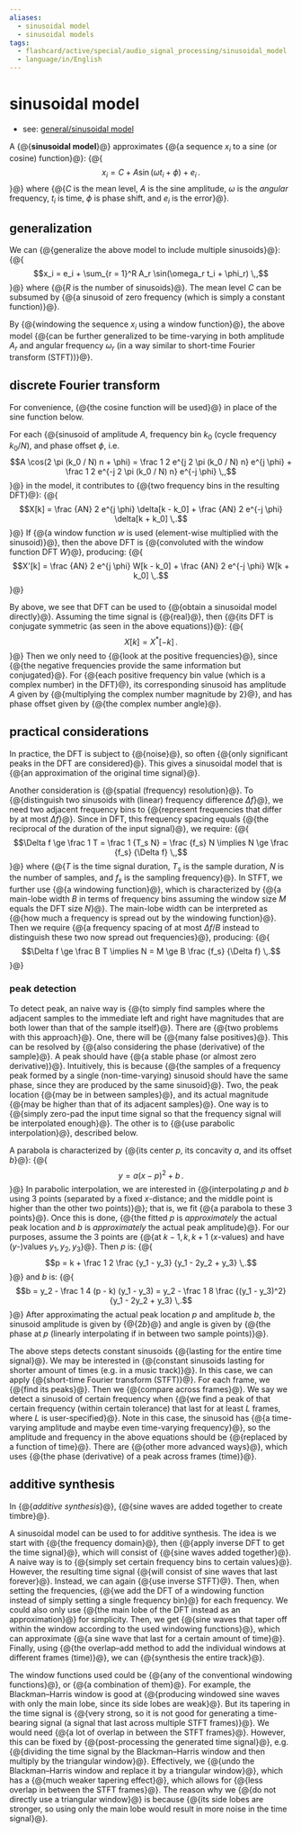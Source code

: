 ```yaml
---
aliases:
  - sinusoidal model
  - sinusoidal models
tags:
  - flashcard/active/special/audio_signal_processing/sinusoidal_model
  - language/in/English
---
```


# sinusoidal model

- see: [general/sinusoidal model](../../general/sinusoidal%20model.md)

A {@{__sinusoidal model__}@} approximates {@{a sequence $x_i$ to a sine \(or cosine\) function}@}: {@{$$x_i = C + A \sin(\omega t_i + \phi) + e_i \,.$$}@} where {@{$C$ is the mean level, $A$ is the sine amplitude, $\omega$ is the _angular_ frequency, $t_i$ is time, $\phi$ is phase shift, and $e_i$ is the error}@}. <!--SR:!2025-09-25,69,317!2025-09-25,69,317!2025-09-21,65,317!2025-09-21,65,317-->

## generalization

We can {@{generalize the above model to include multiple sinusoids}@}: {@{$$x_i = e_i + \sum_{r = 1}^R A_r \sin(\omega_r t_i + \phi_r) \,,$$}@} where {@{$R$ is the number of sinusoids}@}. The mean level $C$ can be subsumed by {@{a sinusoid of zero frequency \(which is simply a constant function\)}@}. <!--SR:!2025-09-12,56,317!2025-09-25,69,317!2025-09-25,69,317!2025-09-20,64,317-->

By {@{windowing the sequence $x_i$ using a window function}@}, the above model {@{can be further generalized to be time-varying in both amplitude $A_r$ and angular frequency $\omega_r$ \(in a way similar to short-time Fourier transform \(STFT\)\)}@}. <!--SR:!2025-09-24,68,317!2025-09-25,69,317-->

## discrete Fourier transform

For convenience, {@{the cosine function will be used}@} in place of the sine function below. <!--SR:!2025-09-18,62,317-->

For each {@{sinusoid of amplitude $A$, frequency bin $k_0$ \(cycle frequency $k_0 / N$\), and phase offset $\phi$, i.e. $$A \cos(2 \pi (k_0 / N) n + \phi) = \frac 1 2 e^{j 2 \pi (k_0 / N) n} e^{j \phi} + \frac 1 2 e^{-j 2 \pi (k_0 / N) n} e^{-j \phi} \,,$$}@} in the model, it contributes to {@{two frequency bins in the resulting DFT}@}: {@{$$X[k] = \frac {AN} 2 e^{j \phi} \delta[k - k_0] + \frac {AN} 2 e^{-j \phi} \delta[k + k_0] \,.$$}@} If {@{a window function $w$ is used \(element-wise multiplied with the sinusoid\)}@}, then the above DFT is {@{convoluted with the window function DFT $W$}@}, producing: {@{$$X'[k] = \frac {AN} 2 e^{j \phi} W[k - k_0] + \frac {AN} 2 e^{-j \phi} W[k + k_0] \,.$$}@} <!--SR:!2025-09-12,56,317!2025-09-25,69,317!2025-09-20,64,317!2025-09-15,59,317!2025-09-25,69,317!2026-01-20,140,297-->

By above, we see that DFT can be used to {@{obtain a sinusoidal model directly}@}. Assuming the time signal is {@{real}@}, then {@{its DFT is conjugate symmetric \(as seen in the above equations\)}@}: {@{$$X[k] = X^*[-k] \,.$$}@} Then we only need to {@{look at the positive frequencies}@}, since {@{the negative frequencies provide the same information but conjugated}@}. For {@{each positive frequency bin value \(which is a complex number\) in the DFT}@}, its corresponding sinusoid has amplitude $A$ given by {@{multiplying the complex number magnitude by 2}@}, and has phase offset given by {@{the complex number angle}@}. <!--SR:!2025-09-25,69,317!2025-09-17,61,317!2025-09-20,64,317!2025-09-21,65,317!2025-09-25,69,317!2025-09-21,65,317!2025-09-16,60,317!2025-09-19,63,317!2025-09-20,64,317-->

## practical considerations

In practice, the DFT is subject to {@{noise}@}, so often {@{only significant peaks in the DFT are considered}@}. This gives a sinusoidal model that is {@{an approximation of the original time signal}@}. <!--SR:!2025-09-25,69,317!2025-09-25,69,317!2025-09-12,56,317-->

Another consideration is {@{spatial \(frequency\) resolution}@}. To {@{distinguish two sinusoids with \(linear\) frequency difference $\Delta f$}@}, we need two adjacent frequency bins to {@{represent frequencies that differ by at most $\Delta f$}@}. Since in DFT, this frequency spacing equals {@{the reciprocal of the duration of the input signal}@}, we require: {@{$$\Delta f \ge \frac 1 T = \frac 1 {T_s N} = \frac {f_s} N \implies N \ge \frac {f_s} {\Delta f} \,,$$}@} where {@{$T$ is the time signal duration, $T_s$ is the sample duration, $N$ is the number of samples, and $f_s$ is the sampling frequency}@}. In STFT, we further use {@{a windowing function}@}, which is characterized by {@{a main-lobe width $B$ in terms of frequency bins assuming the window size $M$ equals the DFT size $N$}@}. The main-lobe width can be interpreted as {@{how much a frequency is spread out by the windowing function}@}. Then we require {@{a frequency spacing of at most $\Delta f / B$ instead to distinguish these two now spread out frequencies}@}, producing: {@{$$\Delta f \ge \frac B T \implies N = M \ge B \frac {f_s} {\Delta f} \,.$$}@} <!--SR:!2025-09-24,68,317!2025-09-18,62,317!2025-09-17,61,317!2025-09-12,58,317!2025-09-25,69,317!2025-09-13,57,317!2025-09-25,69,317!2025-09-25,69,317!2025-09-12,56,317!2025-09-25,69,317!2025-09-16,60,317-->

### peak detection

To detect peak, an naive way is {@{to simply find samples where the adjacent samples to the immediate left and right have magnitudes that are both lower than that of the sample itself}@}. There are {@{two problems with this approach}@}. One, there will be {@{many false positives}@}. This can be resolved by {@{also considering the phase \(derivative\) of the sample}@}. A peak should have {@{a stable phase \(or almost zero derivative\)}@}. Intuitively, this is because {@{the samples of a frequency peak formed by a single \(non-time-varying\) sinusoid should have the same phase, since they are produced by the same sinusoid}@}. Two, the peak location {@{may be in between samples}@}, and its actual magnitude {@{may be higher than that of its adjacent samples}@}. One way is to {@{simply zero-pad the input time signal so that the frequency signal will be interpolated enough}@}. The other is to {@{use parabolic interpolation}@}, described below. <!--SR:!2025-09-16,60,310!2025-09-24,68,317!2025-09-14,58,317!2025-09-18,62,317!2025-09-21,65,317!2025-09-20,64,317!2025-09-21,65,317!2025-09-12,56,317!2025-09-19,63,317!2025-09-18,62,317-->

A parabola is characterized by {@{its center $p$, its concavity $a$, and its offset $b$}@}: {@{$$y = a(x - p)^2 + b \,.$$}@} In parabolic interpolation, we are interested in {@{interpolating $p$ and $b$ using 3 points \(separated by a fixed $x$-distance; and the middle point is higher than the other two points\)}@}; that is, we fit {@{a parabola to these 3 points}@}. Once this is done, {@{the fitted $p$ is _approximately_ the actual peak location and $b$ is _approximately_ the actual peak amplitude}@}. For our purposes, assume the 3 points are {@{at $k - 1, k, k + 1$ \(_x_-values\) and have \(_y_-\)values $y_1, y_2, y_3$}@}. Then $p$ is: {@{$$p = k + \frac 1 2 \frac {y_1 - y_3} {y_1 - 2y_2 + y_3} \,.$$}@} and $b$ is: {@{$$b = y_2 - \frac 1 4 (p - k) (y_1 - y_3) = y_2 - \frac 1 8 \frac {(y_1 - y_3)^2} {y_1 - 2y_2 + y_3} \,.$$}@} After approximating the actual peak location $p$ and amplitude $b$, the sinusoid amplitude is given by {@{$2b$}@} and angle is given by {@{the phase at $p$ \(linearly interpolating if in between two sample points\)}@}. <!--SR:!2025-09-15,59,317!2026-01-12,134,297!2025-09-16,60,317!2025-09-15,59,317!2025-09-13,57,317!2026-01-31,148,297!2025-09-21,65,317!2025-09-29,58,257!2025-09-25,69,317!2025-09-14,58,317-->

The above steps detects constant sinusoids {@{lasting for the entire time signal}@}. We may be interested in {@{constant sinusoids lasting for shorter amount of times \(e.g. in a music track\)}@}. In this case, we can apply {@{short-time Fourier transform \(STFT\)}@}. For each frame, we {@{find its peaks}@}. Then we {@{compare across frames}@}. We say we detect a sinusoid of certain frequency when {@{we find a peak of that certain frequency \(within certain tolerance\) that last for at least $L$ frames, where $L$ is user-specified}@}. Note in this case, the sinusoid has {@{a time-varying amplitude and maybe even time-varying frequency}@}, so the amplitude and frequency in the above equations should be {@{replaced by a function of time}@}. There are {@{other more advanced ways}@}, which uses {@{the phase \(derivative\) of a peak across frames \(time\)}@}. <!--SR:!2025-09-25,69,317!2025-09-14,58,317!2025-09-25,69,317!2025-09-24,68,317!2025-09-23,67,310!2025-09-20,64,317!2025-09-25,69,317!2025-09-13,57,317!2025-09-14,58,317!2025-09-14,58,317-->

## additive synthesis

In {@{_additive synthesis_}@}, {@{sine waves are added together to create timbre}@}. <!--SR:!2025-09-21,65,317!2025-09-18,62,317-->

A sinusoidal model can be used to for additive synthesis. The idea is we start with {@{the frequency domain}@}, then {@{apply inverse DFT to get the time signal}@}, which will consist of {@{sine waves added together}@}. A naive way is to {@{simply set certain frequency bins to certain values}@}. However, the resulting time signal {@{will consist of sine waves that last forever}@}. Instead, we can again {@{use inverse STFT}@}. Then, when setting the frequencies, {@{we add the DFT of a windowing function instead of simply setting a single frequency bin}@} for each frequency. We could also only use {@{the main lobe of the DFT instead as an approximation}@} for simplicity. Then, we get {@{sine waves that taper off within the window according to the used windowing functions}@}, which can approximate {@{a sine wave that last for a certain amount of time}@}. Finally, using {@{the overlap–add method to add the individual windows at different frames \(time\)}@}, we can {@{synthesis the entire track}@}. <!--SR:!2025-09-21,65,317!2025-09-13,57,317!2025-09-25,69,317!2025-09-14,58,317!2025-09-25,69,317!2025-09-12,56,317!2025-09-25,69,317!2026-05-06,237,330!2025-09-13,57,317!2025-09-20,64,317!2025-09-19,63,317!2025-09-15,59,317-->

The window functions used could be {@{any of the conventional windowing functions}@}, or {@{a combination of them}@}. For example, the Blackman–Harris window is good at {@{producing windowed sine waves with only the main lobe, since its side lobes are weak}@}. But its tapering in the time signal is {@{very strong, so it is not good for generating a time-bearing signal \(a signal that last across multiple STFT frames\)}@}. We would need {@{a lot of overlap in between the STFT frames}@}. However, this can be fixed by {@{post-processing the generated time signal}@}, e.g. {@{dividing the time signal by the Blackman–Harris window and then multiply by the triangular window}@}. Effectively, we {@{undo the Blackman–Harris window and replace it by a triangular window}@}, which has a {@{much weaker tapering effect}@}, which allows for {@{less overlap in between the STFT frames}@}. The reason why we {@{do not directly use a triangular window}@} is because {@{its side lobes are stronger, so using only the main lobe would result in more noise in the time signal}@}. <!--SR:!2025-09-12,56,317!2025-09-25,69,317!2025-09-17,61,317!2025-09-25,69,317!2025-09-25,69,317!2025-09-15,59,317!2025-09-25,69,317!2025-09-19,63,317!2025-09-24,68,317!2025-09-17,61,310!2025-09-13,57,317!2025-09-20,64,317-->
